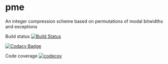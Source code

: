 # pme
An integer compression scheme based on permutations of modal bitwidths and exceptions

Build status [![Build Status](https://travis-ci.com/katlilly/pme.svg?branch=master)](https://travis-ci.com/katlilly/pme)

[![Codacy Badge](https://api.codacy.com/project/badge/Grade/96c47dbad33741749bd2de65a96d1ef1)](https://www.codacy.com/app/katlilly/pme?utm_source=github.com&amp;utm_medium=referral&amp;utm_content=katlilly/pme&amp;utm_campaign=Badge_Grade)

Code coverage [![codecov](https://codecov.io/gh/katlilly/pme/branch/master/graph/badge.svg)](https://codecov.io/gh/katlilly/pme)
